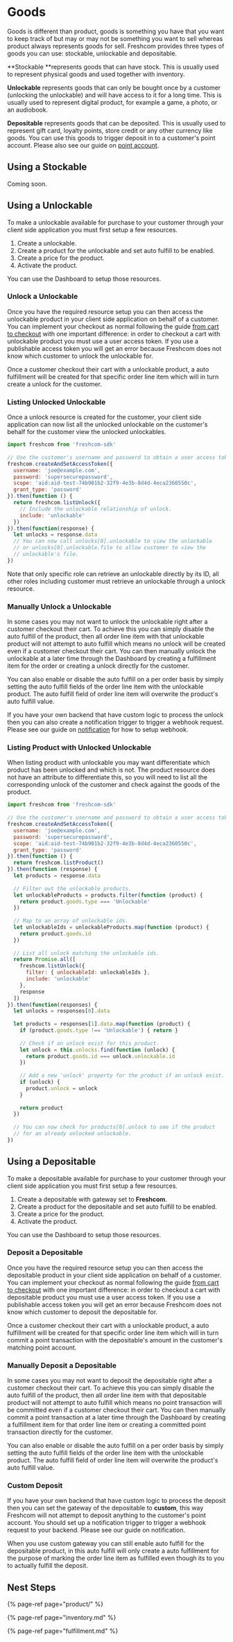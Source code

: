 # Goods

Goods is different than product, goods is something you have that you want to keep track of but may or may not be something you want to sell whereas product always represents goods for sell. Freshcom provides three types of goods you can use: stockable, unlockable and depositable.

**Stockable **represents goods that can have stock. This is usually used to represent physical goods and used together with inventory. 

**Unlockable** represents goods that can only be bought once by a customer \(unlocking the unlockable\) and will have access to it for a long time. This is usually used to represent digital product, for example a game, a photo, or an audiobook.

**Depositable** represents goods that can be deposited. This is usually used to represent gift card, loyalty points, store credit or any other currency like goods. You can use this goods to trigger deposit in to a customer's point account. Please also see our guide on [point account](point-account.md).

## Using a Stockable

Coming soon.

## Using a Unlockable

To make a unlockable available for purchase to your customer through your client side application you must first setup a few resources.

1. Create a unlockable.
2. Create a product for the unlockable and set auto fulfill to be enabled.
3. Create a price for the product.
4. Activate the product.

You can use the Dashboard to setup those resources.

### Unlock a Unlockable

Once you have the required resource setup you can then access the unlockable product in your client side application on behalf of a customer. You can implement your checkout as normal following the guide [from cart to checkout](signing-up-customer/) with one important difference: in order to checkout a cart with unlockable product you must use a user access token. If you use a publishable access token you will get an error because Freshcom does not know which customer to unlock the unlockable for.

Once a customer checkout their cart with a unlockable product, a auto fulfillment will be created for that specific order line item which will in turn create a unlock for the customer.

### Listing Unlocked Unlockable

Once a unlock resource is created for the customer, your client side application can now list all the unlocked unlockable on the customer's behalf for the customer view the unlocked unlockables.

```javascript
import freshcom from 'freshcom-sdk'
 
// Use the customer's username and password to obtain a user access token.
freshcom.createAndSetAccessToken({
  username: 'joe@example.com',
  password: 'supersecurepassword',
  scope: 'aid:aid-test-74b901b2-32f9-4e3b-8d4d-4eca2360550c',
  grant_type: 'password'
}).then(function () {
  return freshcom.listUnlock({
    // Include the unlockable relationship of unlock.
    include: 'unlockable'    
  })
}).then(function(response) {    
  let unlocks = response.data
  // You can now call unlocks[0].unlockable to view the unlockable
  // or unlocks[0].unlockable.file to allow customer to view the
  // unlockable's file.
})
```

Note that only specific role can retrieve an unlockable directly by its ID, all other roles including customer must retrieve an unlockable through a unlock resource.

### Manually Unlock a Unlockable

In some cases you may not want to unlock the unlockable right after a customer checkout their cart. To achieve this you can simply disable the auto fulfill of the product, then all order line item with that unlockable product will not attempt to auto fulfill which means no unlock will be created even if a customer checkout their cart. You can then manually unlock the unlockable at a later time through the Dashboard by creating a fulfillment item for the order or creating a unlock directly for the customer.

You can also enable or disable the auto fulfill on a per order basis by simply setting the auto fulfill fields of the order line item with the unlockable product. The auto fulfill field of order line item will overwrite the product's auto fulfill value.

If you have your own backend that have custom logic to process the unlock then you can also create a notification trigger to trigger a webhook request. Please see our guide on [notification](notification.md) for how to setup webhook.

### Listing Product with Unlocked Unlockable

When listing product with unlockable you may want differentiate which product has been unlocked and which is not. The product resource does not have an attribute to differentiate this, so you will need to list all the corresponding unlock of the customer and check against the goods of the product.

```javascript
import freshcom from 'freshcom-sdk'
 
// Use the customer's username and password to obtain a user access token.
freshcom.createAndSetAccessToken({
  username: 'joe@example.com',
  password: 'supersecurepassword',
  scope: 'aid:aid-test-74b901b2-32f9-4e3b-8d4d-4eca2360550c',
  grant_type: 'password'
}).then(function () {
  return freshcom.listProduct()
}).then(function (response) {
  let products = response.data
  
  // Filter out the unlockable products.
  let unlockableProducts = products.filter(function (product) {
    return product.goods.type === 'Unlockable'
  })
  
  // Map to an array of unlockable ids.
  let unlockableIds = unlockableProducts.map(function (product) {
    return product.goods.id
  })
  
  // List all unlock matching the unlockable ids.
  return Promise.all([
    freshcom.listUnlock({
      filter: { unlockableId: unlockableIds },
      include: 'unlockable'    
    },
    response
  ])
}).then(function(responses) {    
  let unlocks = responses[0].data
  
  let products = responses[1].data.map(function (product) {
    if (product.goods.type !== 'Unlockable') { return }
    
    // Check if an unlock exist for this product.
    let unlock = this.unlocks.find(function (unlock) {
      return product.goods.id === unlock.unlockable.id
    })
    
    // Add a new 'unlock' property for the product if an unlock exist.
    if (unlock) {
      product.unlock = unlock
    }
    
    return product
  })
  
  // You can now check for products[0].unlock to see if the product
  // for an already unlocked unlockable.
})
```

## Using a Depositable

To make a depositable available for purchase to your customer through your client side application you must first setup a few resources.

1. Create a depositable with gateway set to **Freshcom**.
2. Create a product for the depositable and set auto fulfill to be enabled.
3. Create a price for the product.
4. Activate the product.

You can use the Dashboard to setup those resources.

### Deposit a Depositable

Once you have the required resource setup you can then access the depositable product in your client side application on behalf of a customer. You can implement your checkout as normal following the guide [from cart to checkout](https://freshcom.gitbook.io/freshcom/~/edit/drafts/-L9SaXWG0h7oNs9qllTZ/signing-up-customer) with one important difference: in order to checkout a cart with depositable product you must use a user access token. If you use a publishable access token you will get an error because Freshcom does not know which customer to deposit the depositable for.

Once a customer checkout their cart with a unlockable product, a auto fulfillment will be created for that specific order line item which will in turn commit a point transaction with the depositable's amount in the customer's matching point account.

### Manually Deposit a Depositable

In some cases you may not want to deposit the depositable right after a customer checkout their cart. To achieve this you can simply disable the auto fulfill of the product, then all order line item with that depositable product will not attempt to auto fulfill which means no point transaction will be committed even if a customer checkout their cart. You can then manually commit a point transaction at a later time through the Dashboard by creating a fulfillment item for that order line item or creating a committed point transaction directly for the customer.

You can also enable or disable the auto fulfill on a per order basis by simply setting the auto fulfill fields of the order line item with the unlockable product. The auto fulfill field of order line item will overwrite the product's auto fulfill value.

### Custom Deposit

If you have your own backend that have custom logic to process the deposit then you can set the gateway of the depositable to **custom**, this way Freshcom will not attempt to deposit anything to the customer's point account. You should set up a notification trigger to trigger a webhook request to your backend. Please see our guide on notification.

When you use custom gateway you can still enable auto fulfill for the depositable product, in this auto fulfill will only create a auto fulfillment for the purpose of marking the order line item as fulfilled even though its to you to actually fulfill the deposit.

## Nest Steps

{% page-ref page="product/" %}

{% page-ref page="inventory.md" %}

{% page-ref page="fulfillment.md" %}



